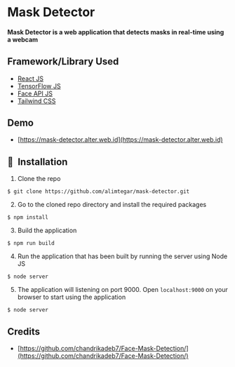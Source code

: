 <h1>Mask Detector</h1>

<div>
  <h4>Mask Detector is a web application that detects masks in real-time using a webcam</h4>
</div>

## Framework/Library Used

- [React JS](https://reactjs.org/)
- [TensorFlow JS](https://https://js.tensorflow.org/)
- [Face API JS](https://justadudewhohacks.github.io/face-api.js/)
- [Tailwind CSS](https://tailwindcss.com/)

## Demo
- [https://mask-detector.alter.web.id](https://mask-detector.alter.web.id)

## 🚀&nbsp; Installation
1. Clone the repo
```
$ git clone https://github.com/alimtegar/mask-detector.git
```

2. Go to the cloned repo directory and install the required packages
```
$ npm install
```

3. Build the application
```
$ npm run build
```

4. Run the application that has been built by running the server using Node JS
```
$ node server
```
5. The application will listening on port 9000. Open <code>localhost:9000</code> on your browser to start using the application
```
$ node server
```

## Credits
* [https://github.com/chandrikadeb7/Face-Mask-Detection/](https://github.com/chandrikadeb7/Face-Mask-Detection/)

